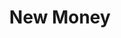 ---
pid: FS386
title: New Money
location_transcription: Fed Bank
zipcode: '19082'
outside_phl: 'Upper Darby PA '
neighborhood: 
age: '28'
age_range: 20-29
instagram: 
image_file_name: FS_386.jpg
proposal_transcription: Show off how money has change over the years.  Rainbow $100
  bill.
topic: History
topic_summary: '0'
type: Other No Form
keywords_other: Money
credit: Wayne Threats
image_labels: 
twitter: 
facebook: 
permalink: "/monuments/fs386/"
layout: item-page
---